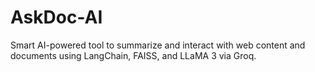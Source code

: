 # AskDoc-AI
Smart AI-powered tool to summarize and interact with web content and documents using LangChain, FAISS, and LLaMA 3 via Groq.

